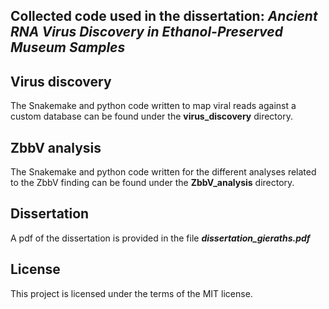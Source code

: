 ## Collected code used in the dissertation: _Ancient RNA Virus Discovery in Ethanol-Preserved Museum Samples_

## Virus discovery
The Snakemake and python code written to map viral reads against a custom database can be found under the **virus_discovery** directory.

## ZbbV analysis
The Snakemake and python code written for the different analyses related to the ZbbV finding can be found under the **ZbbV_analysis** directory.

## Dissertation
A pdf of the dissertation is provided in the file ***dissertation_gieraths.pdf***


## License
This project is licensed under the terms of the MIT license.


